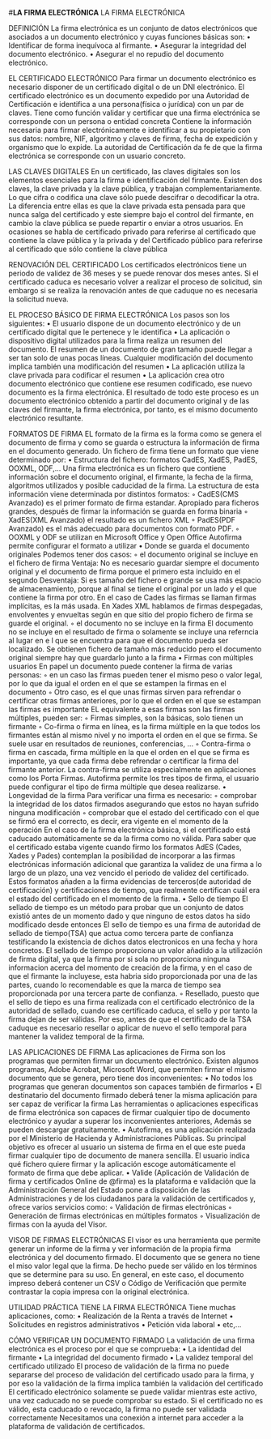 #**LA FIRMA ELECTRÓNICA**
LA FIRMA ELECTRÓNICA

DEFINICIÓN
La firma electrónica es un conjunto de datos electrónicos que asociados a un documento electrónico y cuyas funciones básicas son:
•	Identificar de forma inequívoca al firmante.
•	Asegurar la integridad del documento electrónico.
•	Asegurar el no repudio del documento electrónico.

EL CERTIFICADO ELECTRÓNICO
Para firmar un documento electrónico es necesario disponer de un certificado digital o de un DNI electrónico.
El certificado electrónico es un documento expedido por una Autoridad de Certificación e identifica a una persona(física o jurídica) con un par de claves.
Tiene como función validar y certificar que una firma electrónica se corresponde con un persona o entidad concreta
Contiene la información necesaria para firmar electrónicamente e identificar a su propietario con sus datos: nombre, NIF, algoritmo y claves de firma, fecha de expedición y organismo que lo expide.
La autoridad de Certificación da fe de que la firma electrónica se corresponde con un usuario concreto.

LAS CLAVES DIGITALES
En un certificado, las claves digitales son los elementos esenciales para la firma e identificación del firmante. Existen dos claves, la clave privada y la clave pública, y trabajan complementariamente. Lo que cifra o codifica una clave sólo puede descifrar o decodificar la otra.
La diferencia entre ellas es que la clave privada esta pensada para que nunca salga del certificado y este siempre bajo el control del firmante, en cambio la clave pública se puede repartir o enviar a otros usuarios.
En ocasiones se habla de certificado privado para referirse al certificado que contiene la clave pública y la privada y del Certificado público para referirse al certificado que sólo contiene la clave pública

RENOVACIÓN DEL CERTIFICADO
Los certificados electrónicos tiene  un periodo de validez de 36 meses y se puede renovar dos meses antes.
Si el certificado caduca es necesario volver a realizar el proceso de solicitud, sin embargo si se realiza la renovación antes de que caduque no es necesaria la solicitud nueva.

EL PROCESO BÁSICO DE FIRMA ELECTRÓNICA
Los pasos son los siguientes:
•	El usuario dispone de un documento electrónico y de un certificado digital que le pertenece y le identifica
•	La aplicación o dispositivo digital utilizados para la firma realiza un resumen del documento. El resumen de un documento de gran tamaño puede llegar a ser tan solo de unas pocas líneas. Cualquier modificación del documento implica también una modificación del resumen
•	La aplicación utiliza la clave privada para codificar el resumen
•	La aplicación crea otro documento electrónico que contiene ese resumen codificado, ese nuevo documento es la firma electrónica.
El resultado de todo este proceso es un documento electrónico obtenido a partir del documento original y de las claves del firmante, la firma electrónica, por tanto, es el mismo documento electrónico resultante.

FORMATOS DE FIRMA
EL formato de la firma es la forma como se genera el documento de firma y como se guarda o estructura la información de firma en el documento generado.
Un fichero de firma tiene un formato que viene determinado por:
•	Estructura del fichero: formatos CadES, XadES, PadES, OOXML, ODF,…
Una firma electrónica es un fichero que contiene información sobre el documento original, el firmante, la fecha de la firma, algoritmos utilizados y posible caducidad de la firma.
La estructura de esta información viene determinada por distintos formatos:
◦	CadES(CMS Avanzado) es el primer formato de firma estandar. Apropiado para ficheros grandes, después de firmar la información se guarda en forma binaria
◦	XadES(XML Avanzado) el resultado es un fichero XML
◦	PadES(PDF Avanzado) es el más adecuado para documentos con formato PDF.
◦	OOXML y ODF se utilizan en Microsoft Office y Open Office
Autofirma permite configurar el formato a utilizar
•	Donde se guarda el documento originales
Podemos tener dos casos:
◦	el documento original se incluye en el fichero de firma
Ventaja: No es necesario guardar siempre el documento original y el documento de firma porque el primero esta incluido en el segundo
Desventaja: Si es tamaño del fichero e grande se usa más espacio de almacenamiento, porque al final se tiene el original por un lado y el que contiene la firma por otro.
En el caso de Cades las firmas se llaman firmas implícitas, es la más usada.
En Xades XML hablamos de firmas despegadas, envolventes y envueltas según en que sitio del propio fichero de firma se guarde el original.
◦	el documento no se incluye en la firma
El documento no se incluye en el resultado de firma o solamente se incluye una referncia al lugar en e l que se encuentra para que el documento pueda ser localizado. Se obtienen fichero de tamaño más reducido pero el documento original siempre hay que guardarlo junto a la firma
•	Firmas con múltiples usuarios
En papel un documento puede contener la firma de varias personas:
◦	en un caso las firmas pueden tener el mismo peso o valor legal, por lo que da igual el orden en el que se estampen la firmas en el documento
◦	Otro caso, es el que unas firmas sirven para refrendar o certificar otras firmas anteriores, por lo que el orden en el que se estampan las firmas es importante
EL equivalente a esas firmas son las firmas múltiples, pueden ser:
◦	Firmas simples, son la básicas, solo tienen un firmante
◦	Co-firma o firma en línea, es la firma múltiple en la que todos los firmantes están al mismo nivel y no importa el orden en el que se firma. Se suele usar en resultados de reuniones, conferencias, …
◦	Contra-firma o firma en cascada, firma múltiple en la que el orden en el que se firma es importante, ya que cada firma debe refrendar o certificar la firma del firmante anterior. La contra-firma se utiliza especialmente en aplicaciones como los Porta Firmas.
Autofirma permite los tres tipos de firma, el usuario puede configurar el tipo de firma múltiple que desea realizarse.
•	Longevidad de la firma
Para verificar una firma es necesario:
◦	comprobar la integridad de los datos firmados asegurando que estos no hayan sufrido ninguna modificación
◦	comprobar que el estado del certificado con el que se firmó era el correcto, es decir, era vigente en el momento de la operación
En el caso de la firma electrónica básica, si el certificado está caducado automáticamente se da la firma como no válida.
Para saber que el certificado estaba vigente cuando firmo los formatos AdES (Cades, Xades y Pades) contemplan la posibilidad de incorporar a las firmas electrónicas información adicional que garantiza la validez de una firma a lo largo de un plazo, una vez vencido el periodo de validez del certificado.
Estos formatos añaden a la firma evidencias de terceros(de autoridad de certificación) y certificaciones de tiempo, que realmente certifican cuál era el estado del certificado en el momento de la firma.
•	Sello de tiempo
El sellado de tiempo es un método para probar que un conjunto de datos existió antes de un momento dado y que ninguno de estos datos ha sido modificado desde entonces
El sello de tiempo es una firma de autoridad de sellado de tiempo(TSA) que actua como tercera parte de confianza testificando la existencia de dichos datos electronicos en una fecha y hora concretos.
El sellado de tiempo proporciona un valor añadido a la utilización de firma digital, ya que la firma por si sola no proporciona ninguna informacion acerca del momento de creación de la firma, y en el caso de que el firmante la incluyese, esta habria sido proporcionada por una de las partes, cuando lo recomendable es que la marca de tiempo sea proporcionada por una tercera parte de confianza.
◦	Resellado, puesto que el sello de tiepo es una firma realizada con el certificado electrónico de la autoridad de sellado, cuando ese certificado caduca, el sello  y por tanto la firma dejan de ser válidas. Por eso, antes de que el certificado de la TSA caduque es necesario resellar o aplicar de nuevo el sello temporal para mantener la validez temporal de la firma.

LAS APLICACIONES DE FIRMA
Las aplicaciones de Firma son los programas que permiten firmar un documento electrónico.
Existen algunos programas, Adobe Acrobat, Microsoft Word, que permiten firmar el mismo documento que se genera, pero tiene dos inconvenientes:
•	No todos los programas que generan documentos son capaces también de firmarlos
•	El destinatario del documento firmado deberá tener la misma aplicación para ser capaz de verificar la firma
Las herramientas o aplicaciones especificas de firma electrónica son capaces de firmar cualquier tipo de documento electrónico y ayudar a superar los inconvenientes anteriores, Además se pueden descargar gratuitamente.
•	Autofirma, es una aplicación realizada por el Ministerio de Hacienda y Administraciones Públicas. Su principal objetivo es ofrecer al usuario un sistema de firma en el que este pueda firmar cualquier tipo de documento de manera sencilla. El usuario indica qué fichero quiere firmar y la aplicación escoge automáticamente el formato de firma que debe aplicar.
•	Valide (Aplicación de Validación de firma y certificados Online de @firma) es la plataforma e validación que la Administración General del Estado pone a disposición de las Administraciones y de los ciudadanos para la validación de certificados y, ofrece varios servicios como:
◦	Validación de firmas electrónicas
◦	Generación de firmas electrónicas en múltiples formatos
◦	Visualización de firmas con la ayuda del Visor.

VISOR DE FIRMAS ELECTRÓNICAS
El visor es una herramienta que permite generar un informe de la firma y ver información de la propia firma electrónica y del documento firmado.
El documento que se genera no tiene el miso valor legal que la firma. De hecho puede ser válido en los términos que se determine para su uso. En general, en este caso, el documento impreso deberá contener un CSV o Código de Verificación que permite contrastar la copia impresa con la original electrónica.

UTILIDAD PRÁCTICA TIENE LA FIRMA ELECTRÓNICA
Tiene muchas aplicaciones, como:
•	Realización de la Renta a través de Internet
•	Solicitudes en registros administrativos
•	Petición vida laboral
•	etc,...

CÓMO VERIFICAR UN DOCUMENTO FIRMADO
La validación de una firma electrónica es el proceso por el que se comprueba:
•	La identidad del firmante
•	La integridad del documento firmado
•	La validez temporal del certificado utilizado
El proceso de validación de la firma no puede separarse del proceso de validación del certificado usado para la firma, y por eso la validación de la firma implica también la validación del certificado
El certificado electrónico solamente se puede validar mientras este activo, una vez caducado no se puede comprobar su estado. Si el certificado no es válido, esta caducado o revocado, la firma no puede ser validada correctamente
Necesitamos una conexión a internet para acceder a la plataforma de validación de certificados.
